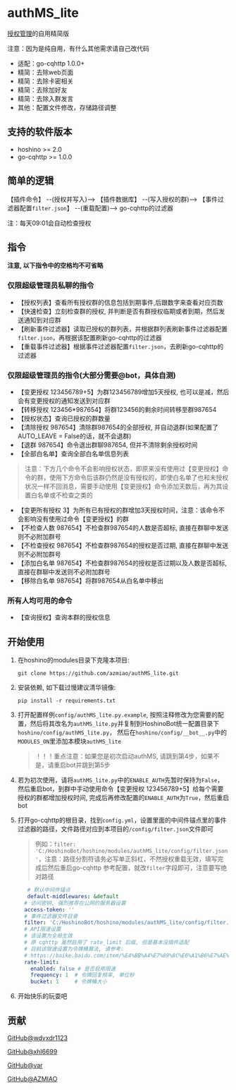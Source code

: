 # authMS_lite

[授权管理](https://github.com/pcrbot/authMS)的自用精简版

注意：因为是纯自用，有什么其他需求请自己改代码

 - 适配：go-cqhttp 1.0.0+
 - 精简：去除web页面
 - 精简：去除卡密相关
 - 精简：去除加好友
 - 精简：去除入群发言
 - 其他：配置文件修改，存储路径调整

## 支持的软件版本

 - hoshino >= 2.0
 - go-cqhttp >= 1.0.0
 
## 简单的逻辑

【插件命令】 --(授权并写入)--> 【插件数据库】 --(写入授权的群)--> 【事件过滤器配置`filter.json`】 --(重载配置)--> go-cqhttp的过滤器

注：每天09:01会自动检查授权

## 指令
**注意, 以下指令中的空格均不可省略**
### 仅限超级管理员私聊的指令

* 【授权列表】查看所有授权群的信息包括到期事件,后跟数字来查看对应页数
* 【快速检查】立刻检查群的授权, 并判断是否有群授权临期或者到期，然后发送通知到对应群
* 【刷新事件过滤器】读取已授权的群列表，并根据群列表刷新事件过滤器配置`filter.json`，再根据该配置刷新go-cqhttp的过滤器
* 【重载事件过滤器】根据事件过滤器配置`filter.json`，去刷新go-cqhttp的过滤器

### 仅限超级管理员的指令(大部分需要@bot，具体自测)

* 【变更授权 123456789+5】为群123456789增加5天授权, 也可以是减，然后会有变更授权的通知发送到对应群
* 【转移授权 123456*987654】将群123456的剩余时间转移至群987654
* 【授权状态】查询已授权的群数量
* 【清除授权 987654】清除群987654的全部授权, 并自动退群(如果配置了AUTO_LEAVE = False的话，就不会退群)
* 【退群 987654】命令退出群聊987654, 但并不清除剩余授权时间
* 【全部白名单】查询全部白名单信息列表

> 注意：下方几个命令不会影响授权状态，即原来没有使用过【变更授权】命令的群，使用下方命令后该群仍然是没有授权的，即使白名单了也和未授权状况一样不回消息，需要手动使用【变更授权】命令添加天数后，再为其设置白名单或不检查之类的
* 【变更所有授权 3】为所有已有授权的群增加3天授权时间，注意：该命令不会影响没有使用过命令【变更授权】的群
* 【不检查人数 987654】不检查群987654的人数是否超标, 直接在群聊中发送则不必附加群号
* 【不检查授权 987654】不检查群987654的授权是否过期, 直接在群聊中发送则不必附加群号
* 【添加白名单 987654】不检查群987654的授权是否过期以及人数是否超标, 直接在群聊中发送则不必附加群号
* 【移除白名单 987654】将群987654从白名单中移出

### 所有人均可用的命令

* 【查询授权】查询本群的授权信息

## 开始使用

1. 在hoshino的modules目录下克隆本项目:
   ```
   git clone https://github.com/azmiao/authMS_lite.git
   ```
2. 安装依赖, 如下载过慢建议清华镜像: 
   ```
   pip install -r requirements.txt
   ```
3. 打开配置样例`config/authMS_lite.py.example`, 按照注释修改为您需要的配置，然后将其改名为`authMS_lite.py`并复制到HoshinoBot统一配置目录下`hoshino/config/authMS_lite.py`，
然后在`hoshino/config/__bot__.py`中的`MODULES_ON`里添加本模块`authMS_lite`
   > ！！！重点注意：如果您是初次启动authMS, 请跳到第4步，如果不是，请重启bot并跳到第5步

4. 若为初次使用，请将`authMS_lite.py`中的`ENABLE_AUTH`先暂时保持为`False`，然后重启bot，到群中手动使用命令【变更授权 123456789+5】给每个需要授权的群都增加授权时间, 完成后再修改配置的`ENABLE_AUTH`为`True`，然后重启bot

5. 打开go-cqhttp的根目录，找到`config.yml`，设置里面的中间件锚点里的事件过滤器的路径，文件路径对应到本项目的`/config/filter.json`文件即可
   > 例如：`filter: 'C:/HoshinoBot/hoshino/modules/authMS_lite/config/filter.json'`，注意：路径分割符请务必写单正斜杠，不然授权重载无效，填写完成后然后重启go-cqhttp
   > 参考配置，就改`filter`字段即可，注意要写绝对路径
   ```yml
      # 默认中间件锚点
      default-middlewares: &default
     # 访问密钥, 强烈推荐在公网的服务器设置
     access-token: ''
     # 事件过滤器文件目录
     filter: 'C:/HoshinoBot/hoshino/modules/authMS_lite/config/filter.json'
     # API限速设置
     # 该设置为全局生效
     # 原 cqhttp 虽然启用了 rate_limit 后缀, 但是基本没插件适配
     # 目前该限速设置为令牌桶算法, 请参考:
     # https://baike.baidu.com/item/%E4%BB%A4%E7%89%8C%E6%A1%B6%E7%AE%97%E6%B3%95/6597000?fr=aladdin
     rate-limit:
       enabled: false # 是否启用限速
       frequency: 1  # 令牌回复频率, 单位秒
       bucket: 1     # 令牌桶大小
   ```

6. 开始快乐的玩耍吧

## 贡献

[GitHub@wdvxdr1123](https://github.com/wdvxdr1123)

[GitHub@xhl6699](https://github.com/xhl6666)

[GitHub@var](https://github.com/var-mixer)

[GitHub@AZMIAO](https://github.com/azmiao)